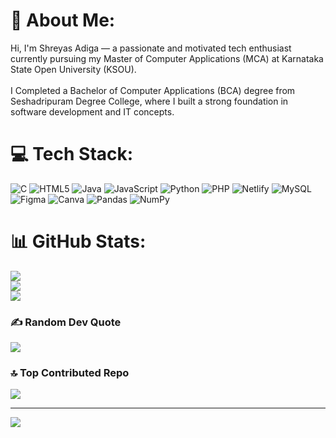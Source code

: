 # 💫 About Me:
Hi, I'm Shreyas Adiga — a passionate and motivated tech enthusiast currently pursuing my Master of Computer Applications (MCA) at Karnataka State Open University (KSOU).<br><br>I Completed a Bachelor of Computer Applications (BCA) degree from Seshadripuram Degree College, where I built a strong foundation in software development and IT concepts.


# 💻 Tech Stack:
![C](https://img.shields.io/badge/c-%2300599C.svg?style=flat&logo=c&logoColor=white) ![HTML5](https://img.shields.io/badge/html5-%23E34F26.svg?style=flat&logo=html5&logoColor=white) ![Java](https://img.shields.io/badge/java-%23ED8B00.svg?style=flat&logo=openjdk&logoColor=white) ![JavaScript](https://img.shields.io/badge/javascript-%23323330.svg?style=flat&logo=javascript&logoColor=%23F7DF1E) ![Python](https://img.shields.io/badge/python-3670A0?style=flat&logo=python&logoColor=ffdd54) ![PHP](https://img.shields.io/badge/php-%23777BB4.svg?style=flat&logo=php&logoColor=white) ![Netlify](https://img.shields.io/badge/netlify-%23000000.svg?style=flat&logo=netlify&logoColor=#00C7B7) ![MySQL](https://img.shields.io/badge/mysql-4479A1.svg?style=flat&logo=mysql&logoColor=white) ![Figma](https://img.shields.io/badge/figma-%23F24E1E.svg?style=flat&logo=figma&logoColor=white) ![Canva](https://img.shields.io/badge/Canva-%2300C4CC.svg?style=flat&logo=Canva&logoColor=white) ![Pandas](https://img.shields.io/badge/pandas-%23150458.svg?style=flat&logo=pandas&logoColor=white) ![NumPy](https://img.shields.io/badge/numpy-%23013243.svg?style=flat&logo=numpy&logoColor=white)
# 📊 GitHub Stats:
![](https://github-readme-stats.vercel.app/api?username=shreyas-adiga-1708&theme=dark&hide_border=false&include_all_commits=false&count_private=false)<br/>
![](https://nirzak-streak-stats.vercel.app/?user=shreyas-adiga-1708&theme=dark&hide_border=false)<br/>
![](https://github-readme-stats.vercel.app/api/top-langs/?username=shreyas-adiga-1708&theme=dark&hide_border=false&include_all_commits=false&count_private=false&layout=compact)

### ✍️ Random Dev Quote
![](https://quotes-github-readme.vercel.app/api?type=horizontal&theme=gruvbox)

### 🔝 Top Contributed Repo
![](https://github-contributor-stats.vercel.app/api?username=shreyas-adiga-1708&limit=5&theme=dark&combine_all_yearly_contributions=true)

---
[![](https://visitcount.itsvg.in/api?id=shreyas-adiga-1708&icon=0&color=0)](https://visitcount.itsvg.in)

<!-- Proudly created with GPRM ( https://gprm.itsvg.in ) -->
